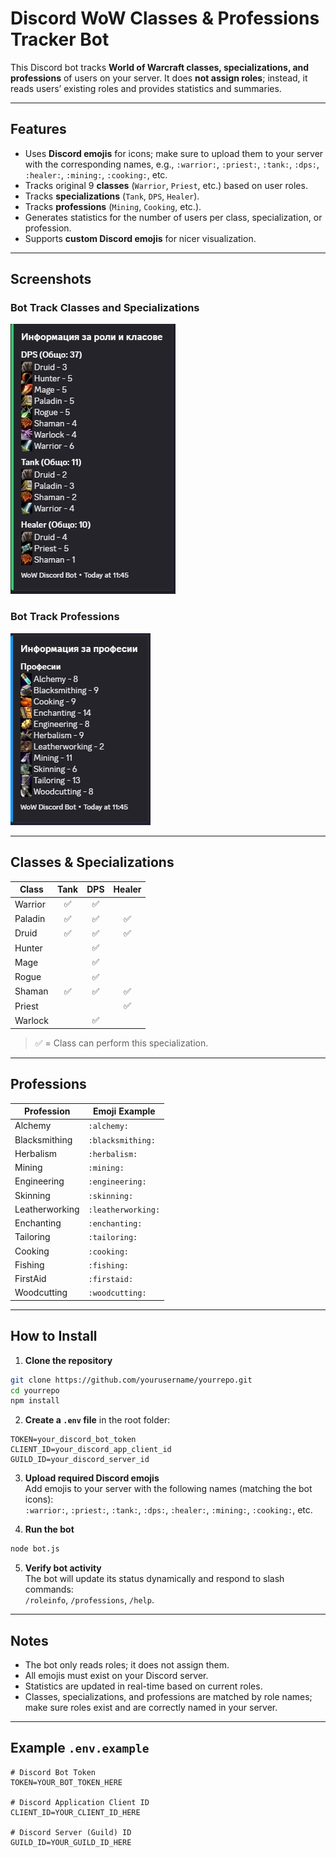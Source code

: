 # Discord WoW Classes & Professions Tracker Bot

This Discord bot tracks **World of Warcraft classes, specializations, and professions** of users on your server. It does **not assign roles**; instead, it reads users’ existing roles and provides statistics and summaries.

---

## Features
- Uses **Discord emojis** for icons; make sure to upload them to your server with the corresponding names, e.g., `:warrior:`, `:priest:`, `:tank:`, `:dps:`, `:healer:`, `:mining:`, `:cooking:`, etc.
- Tracks original 9 **classes** (`Warrior`, `Priest`, etc.) based on user roles.
- Tracks **specializations** (`Tank`, `DPS`, `Healer`).
- Tracks **professions** (`Mining`, `Cooking`, etc.).
- Generates statistics for the number of users per class, specialization, or profession.
- Supports **custom Discord emojis** for nicer visualization.

---

## Screenshots

### Bot Track Classes and Specializations
![Bot Screenshot 1](images/discbot.jpg)

### Bot Track Professions
![Bot Screenshot 2](images/discbot2.jpg)

---

## Classes & Specializations

| Class     | Tank | DPS | Healer |
|-----------|:----:|:---:|:------:|
| Warrior   | ✅   | ✅  |        |
| Paladin   | ✅   | ✅  | ✅     |
| Druid     | ✅   | ✅  | ✅     |
| Hunter    |      | ✅  |        |
| Mage      |      | ✅  |        |
| Rogue     |      | ✅  |        |
| Shaman    | ✅   | ✅  | ✅     |
| Priest    |      |     | ✅     |
| Warlock   |      | ✅  |        |

> ✅ = Class can perform this specialization.  

---

## Professions

| Profession       | Emoji Example  |
|-----------------|----------------|
| Alchemy         | `:alchemy:`    |
| Blacksmithing   | `:blacksmithing:` |
| Herbalism       | `:herbalism:`  |
| Mining          | `:mining:`     |
| Engineering     | `:engineering:`|
| Skinning        | `:skinning:`   |
| Leatherworking  | `:leatherworking:` |
| Enchanting      | `:enchanting:` |
| Tailoring       | `:tailoring:`  |
| Cooking         | `:cooking:`    |
| Fishing         | `:fishing:`    |
| FirstAid        | `:firstaid:`   |
| Woodcutting     | `:woodcutting:`|

---

## How to Install

1. **Clone the repository**
```bash
git clone https://github.com/yourusername/yourrepo.git
cd yourrepo
npm install
```

2. **Create a `.env` file** in the root folder:

```env
TOKEN=your_discord_bot_token
CLIENT_ID=your_discord_app_client_id
GUILD_ID=your_discord_server_id
```

3. **Upload required Discord emojis**  
Add emojis to your server with the following names (matching the bot icons):  
`:warrior:`, `:priest:`, `:tank:`, `:dps:`, `:healer:`, `:mining:`, `:cooking:`, etc.

4. **Run the bot**
```bash
node bot.js
```

5. **Verify bot activity**  
The bot will update its status dynamically and respond to slash commands:  
`/roleinfo`, `/professions`, `/help`.

---

## Notes
- The bot only reads roles; it does not assign them.  
- All emojis must exist on your Discord server.  
- Statistics are updated in real-time based on current roles.  
- Classes, specializations, and professions are matched by role names; make sure roles exist and are correctly named in your server.  

---

## Example `.env.example`

```env
# Discord Bot Token
TOKEN=YOUR_BOT_TOKEN_HERE

# Discord Application Client ID
CLIENT_ID=YOUR_CLIENT_ID_HERE

# Discord Server (Guild) ID
GUILD_ID=YOUR_GUILD_ID_HERE
```
